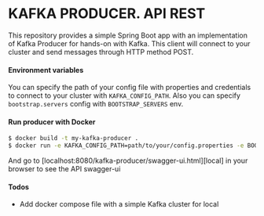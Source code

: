 # KAFKA PRODUCER. API REST
This repository provides a simple Spring Boot app with an implementation of Kafka Producer for hands-on with Kafka.
This client will connect to your cluster and send messages through HTTP method POST.


#### Environment variables

You can specify the path of your config file  with properties and credentials to connect to your cluster with `KAFKA_CONFIG_PATH`.
Also you can specify `bootstrap.servers` config with `BOOTSTRAP_SERVERS` env.

#### Run producer with Docker

```sh
$ docker build -t my-kafka-producer .
$ docker run -e KAFKA_CONFIG_PATH=path/to/your/config.properties -e BOOTSTRAP_SERVERS=<bootstrap-servers> -p 8080:8080 my-kafka-producer
```
And go to [localhost:8080/kafka-producer/swagger-ui.html][local] in your browser to see the API swagger-ui 

#### Todos
- Add docker compose file with a simple Kafka cluster for local 

